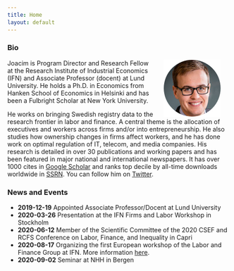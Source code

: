 ```yaml
---
title: Home
layout: default
---
```


### Bio
<img src="/assets/pictures/joacim_round.jpg" align="right" hspace="20">Joacim is Program Director and Research Fellow at the Research Institute of Industrial Economics (IFN) and Associate Professor (docent) at Lund University. He holds a Ph.D. in Economics from Hanken School of Economics in Helsinki and has been a Fulbright Scholar at New York University.

He works on bringing Swedish registry data to the research frontier in labor and finance. A central theme is the allocation of executives and workers across firms and/or into entrepreneurship. He also studies how ownership changes in firms affect workers, and he has done work on optimal regulation of IT, telecom, and media companies. His research is detailed in over 30 publications and working papers and has been featured in major national and international newspapers. It has over 1000 cites in [Google Scholar](http://scholar.google.com/citations?user=Q0dCshQAAAAJ&amp;hl=en) and ranks top decile by all-time downloads worldwide in [SSRN](https://papers.ssrn.com/sol3/cf_dev/AbsByAuth.cfm?per_id=397712). You can follow him on [Twitter](https://twitter.com/joacimtag).

### News and Events
* **2019-12-19** Appointed Associate Professor/Docent at Lund University
* **2020-03-26** Presentation at the IFN Firms and Labor Workshop in Stockholm
* **2020-06-12** Member of the Scientific Committee of the 2020 CSEF and RCFS Conference on Labor, Finance, and Inequality in Capri
* **2020-08-17** Organizing the first European workshop of the Labor and Finance Group at IFN. More information [here](https://www.ifn.se/eng/events/conferences-courses/lfg).
* **2020-09-02** Seminar at NHH in Bergen